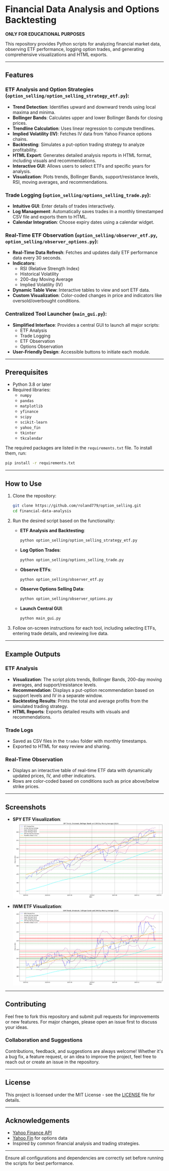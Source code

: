 # Financial Data Analysis and Options Backtesting

**ONLY FOR EDUCATIONAL PURPOSES**

This repository provides Python scripts for analyzing financial market data, observing ETF performance, logging option trades, and generating comprehensive visualizations and HTML exports.

---

## Features

### ETF Analysis and Option Strategies (`option_selling/option_selling_strategy_etf.py`):

- **Trend Detection**: Identifies upward and downward trends using local maxima and minima.
- **Bollinger Bands**: Calculates upper and lower Bollinger Bands for closing prices.
- **Trendline Calculation**: Uses linear regression to compute trendlines.
- **Implied Volatility (IV)**: Fetches IV data from Yahoo Finance options chains.
- **Backtesting**: Simulates a put-option trading strategy to analyze profitability.
- **HTML Export**: Generates detailed analysis reports in HTML format, including visuals and recommendations.
- **Interactive GUI**: Allows users to select ETFs and specific years for analysis.
- **Visualization**: Plots trends, Bollinger Bands, support/resistance levels, RSI, moving averages, and recommendations.

### Trade Logging (`option_selling/options_selling_trade.py`):

- **Intuitive GUI**: Enter details of trades interactively.
- **Log Management**: Automatically saves trades in a monthly timestamped CSV file and exports them to HTML.
- **Calendar Integration**: Choose expiry dates using a calendar widget.

### Real-Time ETF Observation (`option_selling/observer_etf.py`, `option_selling/observer_options.py`):

- **Real-Time Data Refresh**: Fetches and updates daily ETF performance data every 30 seconds.
- **Indicators**:
  - RSI (Relative Strength Index)
  - Historical Volatility
  - 200-day Moving Average
  - Implied Volatility (IV)
- **Dynamic Table View**: Interactive tables to view and sort ETF data.
- **Custom Visualization**: Color-coded changes in price and indicators like oversold/overbought conditions.

### Centralized Tool Launcher (`main_gui.py`):

- **Simplified Interface**: Provides a central GUI to launch all major scripts:
  - ETF Analysis
  - Trade Logging
  - ETF Observation
  - Options Observation
- **User-Friendly Design**: Accessible buttons to initiate each module.

---

## Prerequisites

- Python 3.8 or later
- Required libraries:
  - `numpy`
  - `pandas`
  - `matplotlib`
  - `yfinance`
  - `scipy`
  - `scikit-learn`
  - `yahoo_fin`
  - `tkinter`
  - `tkcalendar`

The required packages are listed in the `requirements.txt` file. To install them, run:

```bash
pip install -r requirements.txt
```

---

## How to Use

1. Clone the repository:

   ```bash
   git clone https://github.com/roland779/option_selling.git
   cd financial-data-analysis
   ```

2. Run the desired script based on the functionality:

   - **ETF Analysis and Backtesting**:
     ```bash
     python option_selling/option_selling_strategy_etf.py
     ```
   - **Log Option Trades**:
     ```bash
     python option_selling/options_selling_trade.py
     ```
   - **Observe ETFs**:
     ```bash
     python option_selling/observer_etf.py
     ```
   - **Observe Options Selling Data**:
     ```bash
     python option_selling/observer_options.py
     ```
   - **Launch Central GUI**:
     ```bash
     python main_gui.py
     ```

3. Follow on-screen instructions for each tool, including selecting ETFs, entering trade details, and reviewing live data.

---

## Example Outputs

### ETF Analysis

- **Visualization**: The script plots trends, Bollinger Bands, 200-day moving averages, and support/resistance levels.
- **Recommendation**: Displays a put-option recommendation based on support levels and IV in a separate window.
- **Backtesting Results**: Prints the total and average profits from the simulated trading strategy.
- **HTML Reports**: Exports detailed results with visuals and recommendations.

### Trade Logs

- Saved as CSV files in the `trades` folder with monthly timestamps.
- Exported to HTML for easy review and sharing.

### Real-Time Observation

- Displays an interactive table of real-time ETF data with dynamically updated prices, IV, and other indicators.
- Rows are color-coded based on conditions such as price above/below strike prices.

---

## Screenshots

- **SPY ETF Visualization**:&#x20;
![SPY ETF Image](images/Figure_SPY.png)

- **IWM ETF Visualization**:&#x20;
![IWM ETF Image](images/Figure_IWM.png)

---

## Contributing

Feel free to fork this repository and submit pull requests for improvements or new features. For major changes, please open an issue first to discuss your ideas.

### Collaboration and Suggestions

Contributions, feedback, and suggestions are always welcome! Whether it's a bug fix, a feature request, or an idea to improve the project, feel free to reach out or create an issue in the repository.

---

## License

This project is licensed under the MIT License - see the [LICENSE](LICENSE) file for details.

---

## Acknowledgements

- [Yahoo Finance API](https://pypi.org/project/yfinance/)
- [Yahoo Fin](https://theautomatic.net/yahoo_fin-documentation/) for options data
- Inspired by common financial analysis and trading strategies.

---

Ensure all configurations and dependencies are correctly set before running the scripts for best performance.

